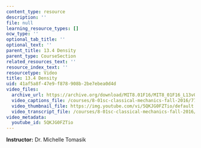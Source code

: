 ```yaml
---
content_type: resource
description: ''
file: null
learning_resource_types: []
ocw_type: ''
optional_tab_title: ''
optional_text: ''
parent_title: 13.4 Density
parent_type: CourseSection
related_resources_text: ''
resource_index_text: ''
resourcetype: Video
title: 13.4 Density
uid: 41af5a8f-47e9-f878-908b-2be7ebea0d4d
video_files:
  archive_url: https://archive.org/download/MIT8.01F16/MIT8_01F16_L13v04_360p.mp4
  video_captions_file: /courses/8-01sc-classical-mechanics-fall-2016/776d544a7c3956e09c06fec080c251ee_5QKJG0FZTio.vtt
  video_thumbnail_file: https://img.youtube.com/vi/5QKJG0FZTio/default.jpg
  video_transcript_file: /courses/8-01sc-classical-mechanics-fall-2016/17a4fb8434bb0be25579bd0156d6cd81_5QKJG0FZTio.pdf
video_metadata:
  youtube_id: 5QKJG0FZTio
---
```


**Instructor:** Dr. Michelle Tomasik